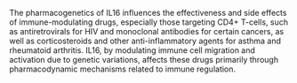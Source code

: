 The pharmacogenetics of IL16 influences the effectiveness and side effects of immune-modulating drugs, especially those targeting CD4+ T-cells, such as antiretrovirals for HIV and monoclonal antibodies for certain cancers, as well as corticosteroids and other anti-inflammatory agents for asthma and rheumatoid arthritis. IL16, by modulating immune cell migration and activation due to genetic variations, affects these drugs primarily through pharmacodynamic mechanisms related to immune regulation.